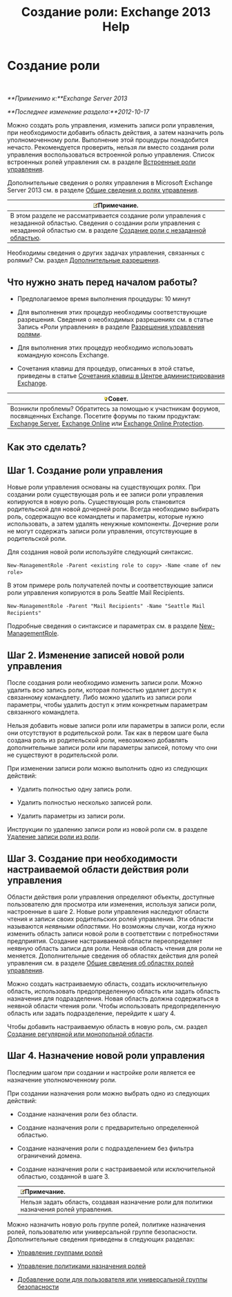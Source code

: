 ﻿---
title: 'Создание роли: Exchange 2013 Help'
TOCTitle: Создание роли
ms:assetid: e614ad8f-5946-4135-b130-89ea626afcd4
ms:mtpsurl: https://technet.microsoft.com/ru-ru/library/Dd351214(v=EXCHG.150)
ms:contentKeyID: 50489388
ms.date: 04/30/2018
mtps_version: v=EXCHG.150
ms.translationtype: HT
---

# Создание роли

 

_**Применимо к:**Exchange Server 2013_

_**Последнее изменение раздела:**2012-10-17_

Можно создать роль управления, изменить записи роли управления, при необходимости добавить область действия, а затем назначить роль уполномоченному роли. Выполнение этой процедуры понадобится нечасто. Рекомендуется проверить, нельзя ли вместо создания роли управления воспользоваться встроенной ролью управления. Список встроенных ролей управления см. в разделе [Встроенные роли управления](built-in-management-roles-exchange-2013-help.md).

Дополнительные сведения о ролях управления в Microsoft Exchange Server 2013 см. в разделе [Общие сведения о ролях управления](understanding-management-roles-exchange-2013-help.md).

<table>
<thead>
<tr class="header">
<th><img src="images/JJ126620.note(EXCHG.150).gif" title="Примечание" alt="Примечание" />Примечание.</th>
</tr>
</thead>
<tbody>
<tr class="odd">
<td>В этом разделе не рассматривается создание роли управления с незаданной областью. Сведения о создании роли управления с незаданной областью см. в разделе <a href="create-an-unscoped-role-exchange-2013-help.md">Создание роли с незаданной областью</a>.</td>
</tr>
</tbody>
</table>


Необходимы сведения о других задачах управления, связанных с ролями? См. раздел [Дополнительные разрешения](advanced-permissions-exchange-2013-help.md).

## Что нужно знать перед началом работы?

  - Предполагаемое время выполнения процедуры: 10 минут

  - Для выполнения этих процедур необходимы соответствующие разрешения. Сведения о необходимых разрешениях см. в статье Запись «Роли управления» в разделе [Разрешения управления ролями](role-management-permissions-exchange-2013-help.md).

  - Для выполнения этих процедур необходимо использовать командную консоль Exchange.

  - Сочетания клавиш для процедур, описанных в этой статье, приведены в статье [Сочетания клавиш в Центре администрирования Exchange](keyboard-shortcuts-in-the-exchange-admin-center-exchange-online-protection-help.md).

<table>
<thead>
<tr class="header">
<th><img src="images/Bb124558.tip(EXCHG.150).gif" title="Совет" alt="Совет" />Совет.</th>
</tr>
</thead>
<tbody>
<tr class="odd">
<td>Возникли проблемы? Обратитесь за помощью к участникам форумов, посвященных Exchange. Посетите форумы по таким продуктам: <a href="https://go.microsoft.com/fwlink/p/?linkid=60612">Exchange Server</a>, <a href="https://go.microsoft.com/fwlink/p/?linkid=267542">Exchange Online</a> или <a href="https://go.microsoft.com/fwlink/p/?linkid=285351">Exchange Online Protection</a>.</td>
</tr>
</tbody>
</table>


## Как это сделать?

## Шаг 1. Создание роли управления

Новые роли управления основаны на существующих ролях. При создании роли существующая роль и ее записи роли управления копируются в новую роль. Существующая роль становится родительской для новой дочерней роли. Всегда необходимо выбирать роль, содержащую все командлеты и параметры, которые нужно использовать, а затем удалять ненужные компоненты. Дочерние роли не могут содержать записи роли управления, отсутствующие в родительской роли.

Для создания новой роли используйте следующий синтаксис.

    New-ManagementRole -Parent <existing role to copy> -Name <name of new role>

В этом примере роль получателей почты и соответствующие записи роли управления копируются в роль Seattle Mail Recipients.

    New-ManagementRole -Parent "Mail Recipients" -Name "Seattle Mail Recipients"

Подробные сведения о синтаксисе и параметрах см. в разделе [New-ManagementRole](https://technet.microsoft.com/ru-ru/library/dd298073\(v=exchg.150\)).

## Шаг 2. Изменение записей новой роли управления

После создания роли необходимо изменить записи роли. Можно удалить всю запись роли, которая полностью удаляет доступ к связанному командлету. Либо можно удалить из записи роли параметры, чтобы удалить доступ к этим конкретным параметрам связанного командлета.

Нельзя добавить новые записи роли или параметры в записи роли, если они отсутствуют в родительской роли. Так как в первом шаге была создана роль из родительской роли, невозможно добавлять дополнительные записи роли или параметры записей, потому что они не существуют в родительской роли.

При изменении записи роли можно выполнить одно из следующих действий:

  - Удалить полностью одну запись роли.

  - Удалить полностью несколько записей роли.

  - Удалить параметры из записи роли.

Инструкции по удалению записи роли из новой роли см. в разделе [Удаление записи роли из роли](remove-a-role-entry-from-a-role-exchange-2013-help.md).

## Шаг 3. Создание при необходимости настраиваемой области действия роли управления

Области действия роли управления определяют объекты, доступные пользователю для просмотра или изменения, используя записи роли, настроенные в шаге 2. Новые роли управления наследуют области чтения и записи своих родительских ролей управления. Эти области называются *неявными областями*. Но возможны случаи, когда нужно изменить область записи новой роли в соответствии с потребностями предприятия. Создание настраиваемой области переопределяет неявную область записи для роли. Неявная область чтения для роли не меняется. Дополнительные сведения об областях действия для ролей управления см. в разделе [Общие сведения об областях ролей управления](understanding-management-role-scopes-exchange-2013-help.md).

Можно создать настраиваемую область, создать исключительную область, использовать предопределенную область или задать область назначения для подразделения. Новая область должна содержаться в неявной области чтения роли. Чтобы использовать предопределенную область или задать подразделение, перейдите к шагу 4.

Чтобы добавить настраиваемую область в новую роль, см. раздел [Создание регулярной или монопольной области](create-a-regular-or-exclusive-scope-exchange-2013-help.md).

## Шаг 4. Назначение новой роли управления

Последним шагом при создании и настройке роли является ее назначение уполномоченному роли.

При создании назначения роли можно выбрать одно из следующих действий:

  - Создание назначения роли без области.

  - Создание назначения роли с предварительно определенной областью.

  - Создание назначения роли с подразделением без фильтра ограничений домена.

  - Создание назначения роли с настраиваемой или исключительной областью, созданной в шаге 3.
    
    <table>
    <thead>
    <tr class="header">
    <th><img src="images/JJ126620.note(EXCHG.150).gif" title="Примечание" alt="Примечание" />Примечание.</th>
    </tr>
    </thead>
    <tbody>
    <tr class="odd">
    <td>Нельзя задать область, создавая назначение роли для политики назначения ролей управления.</td>
    </tr>
    </tbody>
    </table>


Можно назначить новую роль группе ролей, политике назначения ролей, пользователю или универсальной группе безопасности. Дополнительные сведения приведены в следующих разделах:

  - [Управление группами ролей](manage-role-groups-exchange-2013-help.md)

  - [Управление политиками назначения ролей](manage-role-assignment-policies-exchange-2013-help.md)

  - [Добавление роли для пользователя или универсальной группы безопасности](add-a-role-to-a-user-or-usg-exchange-2013-help.md)

